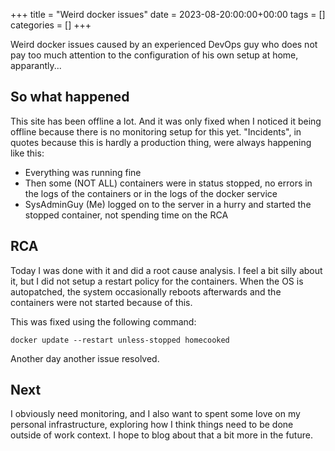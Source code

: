 +++
title = "Weird docker issues"
date = 2023-08-20:00:00+00:00
tags = []
categories = []
+++

Weird docker issues caused by an experienced DevOps guy who does not pay too much attention to the configuration of his own setup at home, apparantly...

## So what happened

This site has been offline a lot. And it was only fixed when I noticed it being offline because there is no monitoring setup for this yet. "Incidents", in quotes because this is hardly a production thing, were always happening like this:

- Everything was running fine
- Then some (NOT ALL) containers were in status stopped, no errors in the logs of the containers or in the logs of the docker service
- SysAdminGuy (Me) logged on to the server in a hurry and started the stopped container, not spending time on the RCA

## RCA

Today I was done with it and did a root cause analysis. I feel a bit silly about it, but I did not setup a restart policy for the containers. When the OS is autopatched, the system occasionally reboots afterwards and the containers were not started because of this.

This was fixed using the following command:

```
docker update --restart unless-stopped homecooked
```

Another day another issue resolved.

## Next

I obviously need monitoring, and I also want to spent some love on my personal infrastructure, exploring how I think things need to be done outside of work context. I hope to blog about that a bit more in the future.
